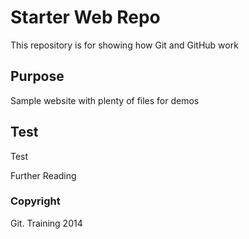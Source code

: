# Starter Web Repo

This repository is for showing how Git and GitHub work

## Purpose

Sample website with plenty of files for demos

## Test

Test

Further Reading

### Copyright

Git. Training 2014